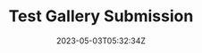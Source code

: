 ---
title: Test Gallery Submission
slug: testg6
coverImage: /images/gallery/GAHHHHHHHHHHHHHHHHHHHH.jpg
date: 2023-05-03T05:32:34Z
excerpt: Gallery Post
width: 1302
height: 991 
tags:
  - gallery
---